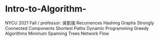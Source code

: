 # Intro-to-Algorithm-
NYCU 2021 Fall / professor: 吳凱強
Recurrences
Hashing
Graphs
Strongly Connected Components
Shortest Paths
Dynamic Programming
Greedy Algorithms
Minimum Spanning Trees
Network Flow
